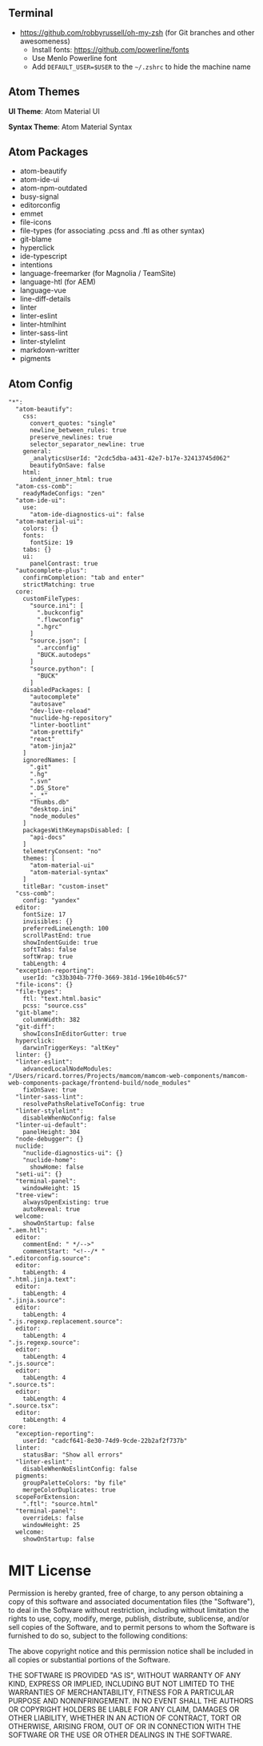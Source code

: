 ## Terminal

* https://github.com/robbyrussell/oh-my-zsh (for Git branches and other awesomeness)
  * Install fonts: https://github.com/powerline/fonts
  * Use Menlo Powerline font
  * Add `DEFAULT_USER=$USER` to the `~/.zshrc` to hide the machine name

## Atom Themes

**UI Theme**: Atom Material UI

**Syntax Theme**: Atom Material Syntax

## Atom Packages

* atom-beautify
* atom-ide-ui 
* atom-npm-outdated
* busy-signal
* editorconfig
* emmet
* file-icons
* file-types (for associating .pcss and .ftl as other syntax)
* git-blame
* hyperclick
* ide-typescript
* intentions
* language-freemarker (for Magnolia / TeamSite)
* language-htl (for AEM)
* language-vue
* line-diff-details
* linter
* linter-eslint
* linter-htmlhint
* linter-sass-lint
* linter-stylelint
* markdown-writter
* pigments

## Atom Config

```
"*":
  "atom-beautify":
    css:
      convert_quotes: "single"
      newline_between_rules: true
      preserve_newlines: true
      selector_separator_newline: true
    general:
      _analyticsUserId: "2cdc5dba-a431-42e7-b17e-32413745d062"
      beautifyOnSave: false
    html:
      indent_inner_html: true
  "atom-css-comb":
    readyMadeConfigs: "zen"
  "atom-ide-ui":
    use:
      "atom-ide-diagnostics-ui": false
  "atom-material-ui":
    colors: {}
    fonts:
      fontSize: 19
    tabs: {}
    ui:
      panelContrast: true
  "autocomplete-plus":
    confirmCompletion: "tab and enter"
    strictMatching: true
  core:
    customFileTypes:
      "source.ini": [
        ".buckconfig"
        ".flowconfig"
        ".hgrc"
      ]
      "source.json": [
        ".arcconfig"
        "BUCK.autodeps"
      ]
      "source.python": [
        "BUCK"
      ]
    disabledPackages: [
      "autocomplete"
      "autosave"
      "dev-live-reload"
      "nuclide-hg-repository"
      "linter-bootlint"
      "atom-prettify"
      "react"
      "atom-jinja2"
    ]
    ignoredNames: [
      ".git"
      ".hg"
      ".svn"
      ".DS_Store"
      "._*"
      "Thumbs.db"
      "desktop.ini"
      "node_modules"
    ]
    packagesWithKeymapsDisabled: [
      "api-docs"
    ]
    telemetryConsent: "no"
    themes: [
      "atom-material-ui"
      "atom-material-syntax"
    ]
    titleBar: "custom-inset"
  "css-comb":
    config: "yandex"
  editor:
    fontSize: 17
    invisibles: {}
    preferredLineLength: 100
    scrollPastEnd: true
    showIndentGuide: true
    softTabs: false
    softWrap: true
    tabLength: 4
  "exception-reporting":
    userId: "c33b304b-77f0-3669-381d-196e10b46c57"
  "file-icons": {}
  "file-types":
    ftl: "text.html.basic"
    pcss: "source.css"
  "git-blame":
    columnWidth: 382
  "git-diff":
    showIconsInEditorGutter: true
  hyperclick:
    darwinTriggerKeys: "altKey"
  linter: {}
  "linter-eslint":
    advancedLocalNodeModules: "/Users/ricard.torres/Projects/mamcom/mamcom-web-components/mamcom-web-components-package/frontend-build/node_modules"
    fixOnSave: true
  "linter-sass-lint":
    resolvePathsRelativeToConfig: true
  "linter-stylelint":
    disableWhenNoConfig: false
  "linter-ui-default":
    panelHeight: 304
  "node-debugger": {}
  nuclide:
    "nuclide-diagnostics-ui": {}
    "nuclide-home":
      showHome: false
  "seti-ui": {}
  "terminal-panel":
    windowHeight: 15
  "tree-view":
    alwaysOpenExisting: true
    autoReveal: true
  welcome:
    showOnStartup: false
".aem.htl":
  editor:
    commentEnd: " */-->"
    commentStart: "<!--/* "
".editorconfig.source":
  editor:
    tabLength: 4
".html.jinja.text":
  editor:
    tabLength: 4
".jinja.source":
  editor:
    tabLength: 4
".js.regexp.replacement.source":
  editor:
    tabLength: 4
".js.regexp.source":
  editor:
    tabLength: 4
".js.source":
  editor:
    tabLength: 4
".source.ts":
  editor:
    tabLength: 4
".source.tsx":
  editor:
    tabLength: 4
core:
  "exception-reporting":
    userId: "cadcf641-8e30-74d9-9cde-22b2af2f737b"
  linter:
    statusBar: "Show all errors"
  "linter-eslint":
    disableWhenNoEslintConfig: false
  pigments:
    groupPaletteColors: "by file"
    mergeColorDuplicates: true
  scopeForExtension:
    ".ftl": "source.html"
  "terminal-panel":
    overrideLs: false
    windowHeight: 25
  welcome:
    showOnStartup: false
```

MIT License
======

Permission is hereby granted, free of charge, to any person obtaining a copy of this software and associated documentation files (the "Software"), to deal in the Software without restriction, including without limitation the rights to use, copy, modify, merge, publish, distribute, sublicense, and/or sell copies of the Software, and to permit persons to whom the Software is furnished to do so, subject to the following conditions:

The above copyright notice and this permission notice shall be included in all copies or substantial portions of the Software.

THE SOFTWARE IS PROVIDED "AS IS", WITHOUT WARRANTY OF ANY KIND, EXPRESS OR IMPLIED, INCLUDING BUT NOT LIMITED TO THE WARRANTIES OF MERCHANTABILITY, FITNESS FOR A PARTICULAR PURPOSE AND NONINFRINGEMENT. IN NO EVENT SHALL THE AUTHORS OR COPYRIGHT HOLDERS BE LIABLE FOR ANY CLAIM, DAMAGES OR OTHER LIABILITY, WHETHER IN AN ACTION OF CONTRACT, TORT OR OTHERWISE, ARISING FROM, OUT OF OR IN CONNECTION WITH THE SOFTWARE OR THE USE OR OTHER DEALINGS IN THE SOFTWARE.
